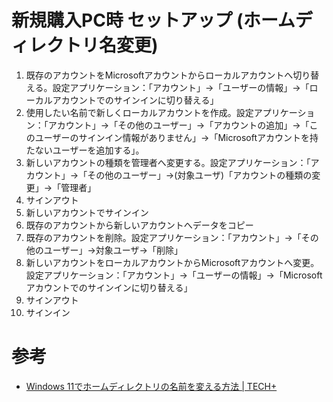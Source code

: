 # 新規購入PC時 セットアップ (ホームディレクトリ名変更)

1. 既存のアカウントをMicrosoftアカウントからローカルアカウントへ切り替える。設定アプリケーション：「アカウント」→「ユーザーの情報」→「ローカルアカウントでのサインインに切り替える」
2. 使用したい名前で新しくローカルアカウントを作成。設定アプリケーション：「アカウント」→「その他のユーザー」→「アカウントの追加」→「このユーザーのサインイン情報がありません」→「Microsoftアカウントを持たないユーザーを追加する」。
3. 新しいアカウントの種類を管理者へ変更する。設定アプリケーション：「アカウント」→「その他のユーザー」→(対象ユーザ)「アカウントの種類の変更」→「管理者」
4. サインアウト
5. 新しいアカウントでサインイン
6. 既存のアカウントから新しいアカウントへデータをコピー
7. 既存のアカウントを削除。設定アプリケーション：「アカウント」→「その他のユーザー」→対象ユーザ→「削除」
8. 新しいアカウントをローカルアカウントからMicrosoftアカウントへ変更。設定アプリケーション：「アカウント」→「ユーザーの情報」→「Microsoftアカウントでのサインインに切り替える」
9. サインアウト
10. サインイン

# 参考

- [Windows 11でホームディレクトリの名前を変える方法 \| TECH\+](https://news.mynavi.jp/article/20210813-1930662/)
